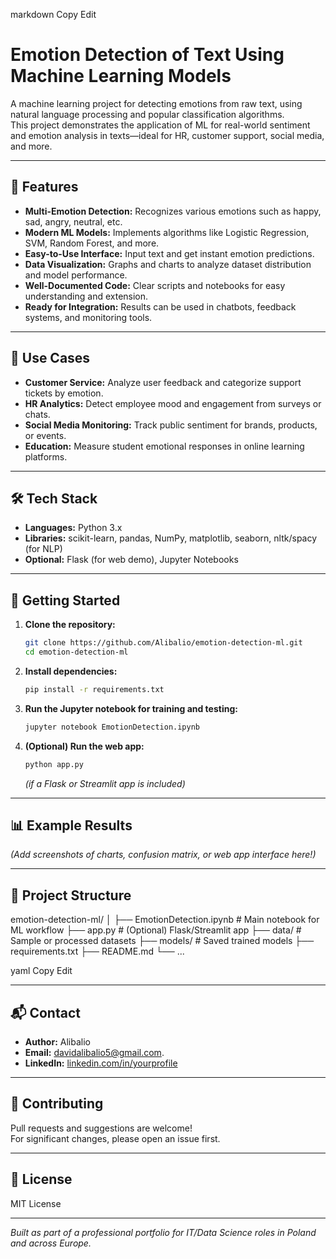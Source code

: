 
markdown
Copy
Edit
# Emotion Detection of Text Using Machine Learning Models

A machine learning project for detecting emotions from raw text, using natural language processing and popular classification algorithms.  
This project demonstrates the application of ML for real-world sentiment and emotion analysis in texts—ideal for HR, customer support, social media, and more.

---

## 🚀 Features

- **Multi-Emotion Detection:** Recognizes various emotions such as happy, sad, angry, neutral, etc.
- **Modern ML Models:** Implements algorithms like Logistic Regression, SVM, Random Forest, and more.
- **Easy-to-Use Interface:** Input text and get instant emotion predictions.
- **Data Visualization:** Graphs and charts to analyze dataset distribution and model performance.
- **Well-Documented Code:** Clear scripts and notebooks for easy understanding and extension.
- **Ready for Integration:** Results can be used in chatbots, feedback systems, and monitoring tools.

---

## 🎯 Use Cases

- **Customer Service:** Analyze user feedback and categorize support tickets by emotion.
- **HR Analytics:** Detect employee mood and engagement from surveys or chats.
- **Social Media Monitoring:** Track public sentiment for brands, products, or events.
- **Education:** Measure student emotional responses in online learning platforms.

---

## 🛠️ Tech Stack

- **Languages:** Python 3.x
- **Libraries:** scikit-learn, pandas, NumPy, matplotlib, seaborn, nltk/spacy (for NLP)
- **Optional:** Flask (for web demo), Jupyter Notebooks

---

## 🏁 Getting Started

1. **Clone the repository:**
    ```bash
    git clone https://github.com/Alibalio/emotion-detection-ml.git
    cd emotion-detection-ml
    ```

2. **Install dependencies:**
    ```bash
    pip install -r requirements.txt
    ```

3. **Run the Jupyter notebook for training and testing:**
    ```bash
    jupyter notebook EmotionDetection.ipynb
    ```

4. **(Optional) Run the web app:**
    ```bash
    python app.py
    ```
    *(if a Flask or Streamlit app is included)*

---

## 📊 Example Results

*(Add screenshots of charts, confusion matrix, or web app interface here!)*

---

## 📁 Project Structure

emotion-detection-ml/
│
├── EmotionDetection.ipynb # Main notebook for ML workflow
├── app.py # (Optional) Flask/Streamlit app
├── data/ # Sample or processed datasets
├── models/ # Saved trained models
├── requirements.txt
├── README.md
└── ...

yaml
Copy
Edit

---

## 📬 Contact

- **Author:** Alibalio
- **Email:** davidalibalio5@gmail.com.
- **LinkedIn:** [linkedin.com/in/yourprofile](https://linkedin.com/in/yourprofile)

---

## 🤝 Contributing

Pull requests and suggestions are welcome!  
For significant changes, please open an issue first.

---

## 📄 License

MIT License

---

*Built as part of a professional portfolio for IT/Data Science roles in Poland and across Europe.*


